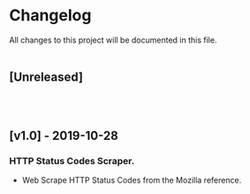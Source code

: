 # Changelog
All  changes to this project will be documented in this file.
<br/><br/>

## [Unreleased]
<br/><br/>


## [v1.0] - 2019-10-28
### HTTP Status Codes Scraper.
- Web Scrape HTTP Status Codes from the Mozilla reference.
<br/><br/>